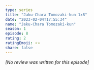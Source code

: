 ```yaml
---
type: series
title: "Jaku-Chara Tomozaki-kun 1x8"
date: "2023-02-04T17:55:34"
name: "Jaku-Chara Tomozaki-kun"
season: 1
episode: 8
rating: 2
ratingEmoji: ⭐️⭐️
share: false
---
```


*[No review was written for this episode]*
